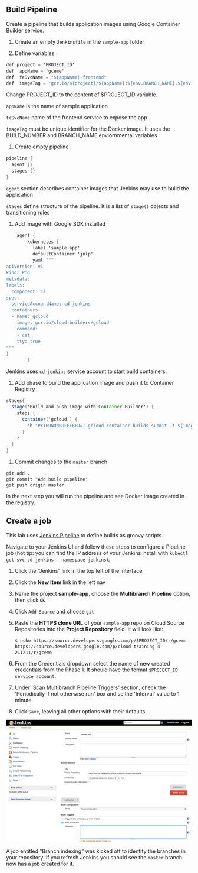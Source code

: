 Build Pipeline
-------------------

Create a pipeline that builds application images using Google Container Builder service.

1. Create an empty `Jenkinsfile` in the `sample-app` folder

1. Define variables

  ```java
  def project = 'PROJECT_ID'
  def  appName = 'gceme'
  def  feSvcName = "${appName}-frontend"
  def  imageTag = "gcr.io/${project}/${appName}:${env.BRANCH_NAME}.${env.BUILD_NUMBER}"
  ```

  Change PROJECT_ID to the content of $PROJECT_ID variable.

  `appName` is the name of sample application

  `feSvcName` name of the frontend service to expose the app

  `imageTag` must be unique identifier for the Docker image. It uses the BUILD_NUMBER and BRANCH_NAME enviornmental variables

1. Create empty pipeline

  ```java
  pipeline {
    agent {}
    stages {}
  }
  ```

  `agent` section describes container images that Jenkins may use to build the application

  `stages` define structure of the pipeline. It is a list of `stage()` objects and transitioning rules

1. Add image with Google SDK installed

  ```java
      agent {
          kubernetes {
            label 'sample-app'
            defaultContainer 'jnlp'
            yaml """
  apiVersion: v1
  kind: Pod
  metadata:
  labels:
    component: ci
  spec:
    serviceAccountName: cd-jenkins
    containers:
    - name: gcloud
      image: gcr.io/cloud-builders/gcloud
      command:
      - cat
      tty: true
  """
  }
          }
  ```

  Jenkins uses `cd-jenkins` service account to start build containers.

1. Add phase to build the application image and push it to Container Registry

  ```java
  stages{
    stage('Build and push image with Container Builder') {
      steps {
        container('gcloud') {
          sh "PYTHONUNBUFFERED=1 gcloud container builds submit -t ${imageTag} ."
        }
      }
    }
  }
  ```

1. Commit changes to the `master` branch

  ```
  git add .
  git commit "Add build pipeline"
  git push origin master
  ```

In the next step you will run the pipeline and see Docker image created in the registry.

Create a job
------------

This lab uses [Jenkins Pipeline](https://jenkins.io/solutions/pipeline/) to define builds as groovy scripts.

Navigate to your Jenkins UI and follow these steps to configure a Pipeline job (hot tip: you can find the IP address of your Jenkins install with `kubectl get svc cd-jenkins --namespace jenkins`):

1. Click the “Jenkins” link in the top left of the interface

1. Click the **New Item** link in the left nav

1. Name the project **sample-app**, choose the **Multibranch Pipeline** option, then click `OK`

1. Click `Add Source` and choose `git`

1. Paste the **HTTPS clone URL** of your `sample-app` repo on Cloud Source Repositories into the **Project Repository** field.
    It will look like:
    ```
    $ echo https://source.developers.google.com/p/$PROJECT_ID/r/gceme
    https://source.developers.google.com/p/cloud-training-4-211211/r/gceme
    ```

1. From the Credentials dropdown select the name of new created credentials from the Phase 1. It should have the format `$PROJECT_ID service account`.

1. Under 'Scan Multibranch Pipeline Triggers' section, check the 'Periodically if not otherwise run' box and se the 'Interval' value to 1 minute.

1. Click `Save`, leaving all other options with their defaults

  ![](docs/img/clone_url.png)

A job entitled "Branch indexing" was kicked off to identify the branches in your repository. If you refresh Jenkins you should see the `master` branch now has a job created for it.
